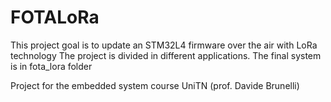 # FOTALoRa
This project goal is to update an STM32L4 firmware over the air with LoRa technology
The project is divided in different applications. The final system is in fota_lora folder

Project for the embedded system course UniTN (prof. Davide Brunelli)
